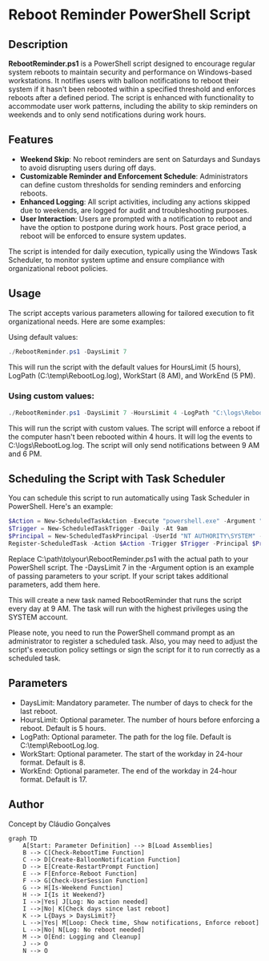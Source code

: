 # Reboot Reminder PowerShell Script
## Description
**RebootReminder.ps1** is a PowerShell script designed to encourage regular system reboots to maintain security and performance on Windows-based workstations. It notifies users with balloon notifications to reboot their system if it hasn't been rebooted within a specified threshold and enforces reboots after a defined period. The script is enhanced with functionality to accommodate user work patterns, including the ability to skip reminders on weekends and to only send notifications during work hours.
## Features
- **Weekend Skip**: No reboot reminders are sent on Saturdays and Sundays to avoid disrupting users during off days.
- **Customizable Reminder and Enforcement Schedule**: Administrators can define custom thresholds for sending reminders and enforcing reboots.
- **Enhanced Logging**: All script activities, including any actions skipped due to weekends, are logged for audit and troubleshooting purposes.
- **User Interaction**: Users are prompted with a notification to reboot and have the option to postpone during work hours. Post grace period, a reboot will be enforced to ensure system updates.

The script is intended for daily execution, typically using the Windows Task Scheduler, to monitor system uptime and ensure compliance with organizational reboot policies.

## Usage
The script accepts various parameters allowing for tailored execution to fit organizational needs.
Here are some examples:

Using default values:

```powershell
./RebootReminder.ps1 -DaysLimit 7
```
This will run the script with the default values for HoursLimit (5 hours), LogPath (C:\temp\RebootLog.log), WorkStart (8 AM), and WorkEnd (5 PM).

### Using custom values:

```powershell
./RebootReminder.ps1 -DaysLimit 7 -HoursLimit 4 -LogPath "C:\logs\RebootLog.log" -WorkStart 9 -WorkEnd 18
```
This will run the script with custom values. The script will enforce a reboot if the computer hasn't been rebooted within 4 hours. It will log the events to C:\logs\RebootLog.log. The script will only send notifications between 9 AM and 6 PM.

## Scheduling the Script with Task Scheduler
You can schedule this script to run automatically using Task Scheduler in PowerShell. Here's an example:

```powershell
$Action = New-ScheduledTaskAction -Execute "powershell.exe" -Argument "-File C:\path\to\your\RebootReminder.ps1 -DaysLimit 7"
$Trigger = New-ScheduledTaskTrigger -Daily -At 9am
$Principal = New-ScheduledTaskPrincipal -UserId "NT AUTHORITY\SYSTEM" -LogonType ServiceAccount -RunLevel Highest
Register-ScheduledTask -Action $Action -Trigger $Trigger -Principal $Principal -TaskName "RebootReminder" -Description "Runs the RebootReminder.ps1 script daily at 9 AM"
```
Replace C:\path\to\your\RebootReminder.ps1 with the actual path to your PowerShell script. The -DaysLimit 7 in the -Argument option is an example of passing parameters to your script. If your script takes additional parameters, add them here.

This will create a new task named RebootReminder that runs the script every day at 9 AM. The task will run with the highest privileges using the SYSTEM account.

Please note, you need to run the PowerShell command prompt as an administrator to register a scheduled task. Also, you may need to adjust the script's execution policy settings or sign the script for it to run correctly as a scheduled task.

## Parameters
- DaysLimit: Mandatory parameter. The number of days to check for the last reboot.
- HoursLimit: Optional parameter. The number of hours before enforcing a reboot. Default is 5 hours.
- LogPath: Optional parameter. The path for the log file. Default is C:\temp\RebootLog.log.
- WorkStart: Optional parameter. The start of the workday in 24-hour format. Default is 8.
- WorkEnd: Optional parameter. The end of the workday in 24-hour format. Default is 17.
## Author
Concept by Cláudio Gonçalves

```mermaid
graph TD
    A[Start: Parameter Definition] --> B[Load Assemblies]
    B --> C[Check-RebootTime Function]
    C --> D[Create-BalloonNotification Function]
    D --> E[Create-RestartPrompt Function]
    E --> F[Enforce-Reboot Function]
    F --> G[Check-UserSession Function]
    G --> H[Is-Weekend Function]
    H --> I{Is it Weekend?}
    I -->|Yes| J[Log: No action needed]
    I -->|No| K[Check days since last reboot]
    K --> L{Days > DaysLimit?}
    L -->|Yes| M[Loop: Check time, Show notifications, Enforce reboot]
    L -->|No| N[Log: No reboot needed]
    M --> O[End: Logging and Cleanup]
    J --> O
    N --> O
```
